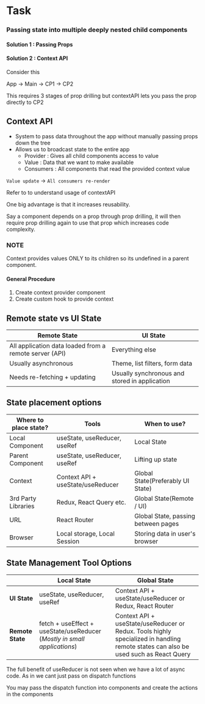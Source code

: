 # Task

### Passing state into multiple deeply nested child components

#### Solution 1 : Passing Props

#### Solution 2 : Context API

Consider this

App -> Main -> CP1 -> CP2

This requires 3 stages of prop drilling but contextAPI lets you pass the prop directly to CP2

## Context API

- System to pass data throughout the app without manually passing props down the tree
- Allows us to broadcast state to the entire app
  - Provider : Gives all child components access to value
  - Value : Data that we want to make available
  - Consumers : All components that read the provided context value

`Value update` -> `All consumers re-render`

Refer to <Placeholder> to understand usage of contextAPI

One big advantage is that it increases reusability.

Say a component depends on a prop through prop drilling, it will then require prop drilling again to use that prop which increases code complexity.

### NOTE

Context provides values ONLY to its children so its undefined in a parent component.

#### General Procedure

1. Create context provider component
2. Create custom hook to provide context

## Remote state vs UI State

| Remote State                                           | UI State                                      |
| ------------------------------------------------------ | --------------------------------------------- |
| All application data loaded from a remote server (API) | Everything else                               |
| Usually asynchronous                                   | Theme, list filters, form data                |
| Needs re-fetching + updating                           | Usually synchronous and stored in application |

## State placement options
| Where to place state? | Tools                             | When to use?                        |
|-----------------------|-----------------------------------|-------------------------------------|
| Local Component       | useState, useReducer, useRef      | Local State                         |
| Parent Component      | useState, useReducer, useRef      | Lifting up state                    |
| Context               | Context API + useState/useReducer | Global State(Preferably UI State)   |
| 3rd Party Libraries   | Redux, React Query etc.           | Global State(Remote / UI)           |
| URL                   | React Router                      | Global State, passing between pages |
| Browser               | Local storage, Local Session      | Storing data in user's browser      |

## State Management Tool Options
|              | Local State                                                              | Global State                                                                                                                        |
|--------------|--------------------------------------------------------------------------|-------------------------------------------------------------------------------------------------------------------------------------|
| **UI State**     | useState, useReducer, useRef                                             | Context API + useState/useReducer or Redux, React Router                                                                            |
| **Remote State** | fetch + useEffect + useState/useReducer (*Mostly in small applications*) | Context API + useState/useReducer or Redux. Tools highly specialized in handling remote states can also be used such as React Query |

The full benefit of useReducer is not seen when we have a lot of async code. As in we cant just pass on dispatch functions

You may pass the dispatch function into components and create the actions in the components